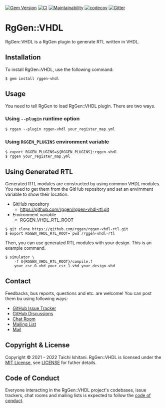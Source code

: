 [![Gem Version](https://badge.fury.io/rb/rggen-vhdl.svg)](https://badge.fury.io/rb/rggen-vhdl)
[![CI](https://github.com/rggen/rggen-vhdl/actions/workflows/ci.yml/badge.svg)](https://github.com/rggen/rggen-vhdl/actions/workflows/ci.yml)
[![Maintainability](https://api.codeclimate.com/v1/badges/d30b2c06ae3d7c0f254a/maintainability)](https://codeclimate.com/github/rggen/rggen-vhdl/maintainability)
[![codecov](https://codecov.io/gh/rggen/rggen-vhdl/branch/master/graph/badge.svg?token=cyo9R4xCje)](https://codecov.io/gh/rggen/rggen-vhdl)
[![Gitter](https://badges.gitter.im/rggen/rggen.svg)](https://gitter.im/rggen/rggen?utm_source=badge&utm_medium=badge&utm_campaign=pr-badge)

# RgGen::VHDL

RgGen::VHDL is a RgGen plugin to generate RTL written in VHDL.

## Installation

To install RgGen::VHDL, use the following command:

```
$ gem install rggen-vhdl
```

## Usage

You need to tell RgGen to load RgGen::VHDL plugin. There are two ways.

### Using `--plugin` runtime option

```
$ rggen --plugin rggen-vhdl your_register_map.yml
```

### Using `RGGEN_PLUGINS` environment variable

```
$ export RGGEN_PLUGINS=${RGGEN_PLUGINS}:rggen-vhdl
$ rggen your_register_map.yml
```

## Using Generated RTL

Generated RTL modules are constructed by using common VHDL modules.
You need to get them from the GitHub repository and set an envirnment variable to show their location.

* GitHub repository
    * https://github.com/rggen/rggen-vhdl-rtl.git
* Environment variable
    * RGGEN_VHDL_RTL_ROOT

```
$ git clone https://github.com/rggen/rggen-vhdl-rtl.git
$ export RGGEN_VHDL_RTL_ROOT=`pwd`/rggen-vhdl-rtl
```

Then, you can use generated RTL modules with your design. This is an example command.

```
$ simulator \
    -f ${RGGEN_VHDL_RTL_ROOT}/compile.f
    your_csr_0.vhd your_csr_1.vhd your_design.vhd
```

## Contact

Feedbacks, bus reports, questions and etc. are welcome! You can post them bu using following ways:

* [GitHub Issue Tracker](https://github.com/rggen/rggen/issues)
* [GitHub Discussions](https://github.com/rggen/rggen/discussions)
* [Chat Room](https://gitter.im/rggen/rggen)
* [Mailing List](https://groups.google.com/d/forum/rggen)
* [Mail](mailto:rggen@googlegroups.com)

## Copyright & License

Copyright &copy; 2021 - 2022 Taichi Ishitani. RgGen::VHDL is licensed under the [MIT License](https://opensource.org/licenses/MIT), see [LICENSE](LICENSE) for futher details.

## Code of Conduct

Everyone interacting in the RgGen::VHDL project's codebases, issue trackers, chat rooms and mailing lists is expected to follow the [code of conduct](https://github.com/rggen/rggen-vhdl/blob/master/CODE_OF_CONDUCT.md).
